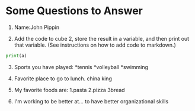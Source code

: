 # Some Questions to Answer

1. Name:John Pippin

2. Add the code to cube 2, store the result in a variable, and then print out that variable. (See instructions on how to add code to markdown.)
```Python
print(a)
```
3. Sports you have played:
    *tennis
    *volleyball
    *swimming

4. Favorite place to go to lunch.
    china king
5. My favorite foods are:
    1.pasta
    2.pizza
    3bread

6. I'm working to be better at...
to have better organizational skills

